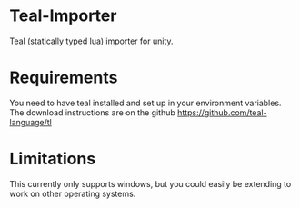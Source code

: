# Teal-Importer
Teal (statically typed lua) importer for unity.

# Requirements
You need to have teal installed and set up in your environment variables.
The download instructions are on the github https://github.com/teal-language/tl

# Limitations
This currently only supports windows, but you could easily be extending to work on other operating systems.

